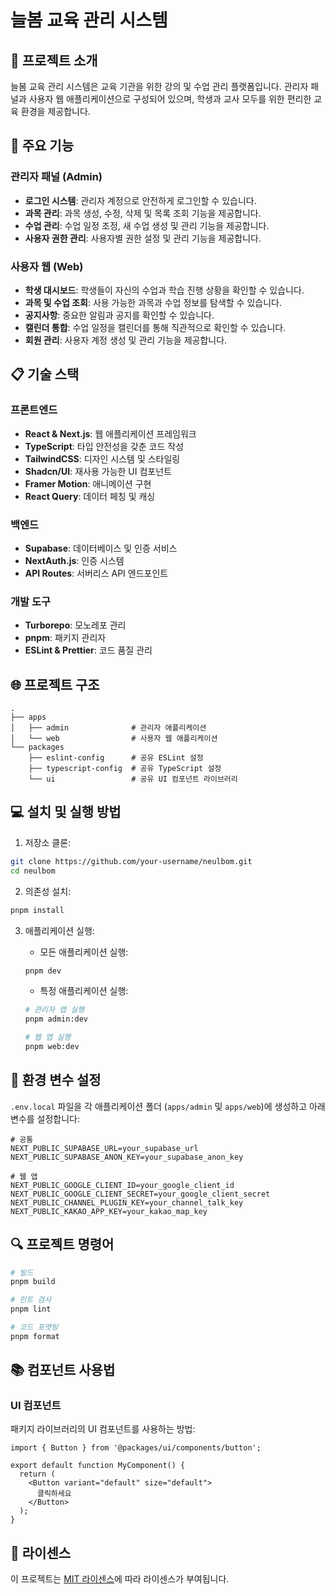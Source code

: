 # 늘봄 교육 관리 시스템

## 🌟 프로젝트 소개

늘봄 교육 관리 시스템은 교육 기관을 위한 강의 및 수업 관리 플랫폼입니다. 관리자 패널과 사용자 웹 애플리케이션으로 구성되어 있으며, 학생과 교사 모두를 위한 편리한 교육 환경을 제공합니다.

## 🚀 주요 기능

### 관리자 패널 (Admin)

- **로그인 시스템**: 관리자 계정으로 안전하게 로그인할 수 있습니다.
- **과목 관리**: 과목 생성, 수정, 삭제 및 목록 조회 기능을 제공합니다.
- **수업 관리**: 수업 일정 조정, 새 수업 생성 및 관리 기능을 제공합니다.
- **사용자 권한 관리**: 사용자별 권한 설정 및 관리 기능을 제공합니다.

### 사용자 웹 (Web)

- **학생 대시보드**: 학생들이 자신의 수업과 학습 진행 상황을 확인할 수 있습니다.
- **과목 및 수업 조회**: 사용 가능한 과목과 수업 정보를 탐색할 수 있습니다.
- **공지사항**: 중요한 알림과 공지를 확인할 수 있습니다.
- **캘린더 통합**: 수업 일정을 캘린더를 통해 직관적으로 확인할 수 있습니다.
- **회원 관리**: 사용자 계정 생성 및 관리 기능을 제공합니다.

## 📋 기술 스택

### 프론트엔드
- **React & Next.js**: 웹 애플리케이션 프레임워크
- **TypeScript**: 타입 안전성을 갖춘 코드 작성
- **TailwindCSS**: 디자인 시스템 및 스타일링
- **Shadcn/UI**: 재사용 가능한 UI 컴포넌트
- **Framer Motion**: 애니메이션 구현
- **React Query**: 데이터 페칭 및 캐싱

### 백엔드
- **Supabase**: 데이터베이스 및 인증 서비스
- **NextAuth.js**: 인증 시스템
- **API Routes**: 서버리스 API 엔드포인트

### 개발 도구
- **Turborepo**: 모노레포 관리
- **pnpm**: 패키지 관리자
- **ESLint & Prettier**: 코드 품질 관리

## 🌐 프로젝트 구조

```
.
├── apps
│   ├── admin              # 관리자 애플리케이션
│   └── web                # 사용자 웹 애플리케이션
└── packages
    ├── eslint-config      # 공유 ESLint 설정
    ├── typescript-config  # 공유 TypeScript 설정
    └── ui                 # 공유 UI 컴포넌트 라이브러리
```

## 💻 설치 및 실행 방법

1. 저장소 클론:
```bash
git clone https://github.com/your-username/neulbom.git
cd neulbom
```

2. 의존성 설치:
```bash
pnpm install
```

3. 애플리케이션 실행:

   - 모든 애플리케이션 실행:
   ```bash
   pnpm dev
   ```

   - 특정 애플리케이션 실행:
   ```bash
   # 관리자 앱 실행
   pnpm admin:dev
   
   # 웹 앱 실행
   pnpm web:dev
   ```

## 🔧 환경 변수 설정

`.env.local` 파일을 각 애플리케이션 폴더 (`apps/admin` 및 `apps/web`)에 생성하고 아래 변수를 설정합니다:

```env
# 공통
NEXT_PUBLIC_SUPABASE_URL=your_supabase_url
NEXT_PUBLIC_SUPABASE_ANON_KEY=your_supabase_anon_key

# 웹 앱
NEXT_PUBLIC_GOOGLE_CLIENT_ID=your_google_client_id
NEXT_PUBLIC_GOOGLE_CLIENT_SECRET=your_google_client_secret
NEXT_PUBLIC_CHANNEL_PLUGIN_KEY=your_channel_talk_key
NEXT_PUBLIC_KAKAO_APP_KEY=your_kakao_map_key
```

## 🔍 프로젝트 명령어

```bash
# 빌드
pnpm build

# 린트 검사
pnpm lint

# 코드 포맷팅
pnpm format
```

## 📚 컴포넌트 사용법

### UI 컴포넌트

패키지 라이브러리의 UI 컴포넌트를 사용하는 방법:

```tsx
import { Button } from '@packages/ui/components/button';

export default function MyComponent() {
  return (
    <Button variant="default" size="default">
      클릭하세요
    </Button>
  );
}
```

## 📝 라이센스

이 프로젝트는 [MIT 라이센스](LICENSE)에 따라 라이센스가 부여됩니다.
